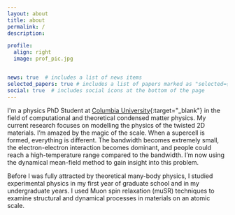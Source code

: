 ```yaml
---
layout: about
title: about
permalink: /
description:  

profile:
  align: right
  image: prof_pic.jpg


news: true  # includes a list of news items
selected_papers: true # includes a list of papers marked as "selected={true}"
social: true  # includes social icons at the bottom of the page
---
```

I'm a physics PhD Student at [Columbia University](https://physics.columbia.edu/content/jiawei-zang){:target="\_blank"} in the field of computational and theoretical condensed matter physics. My current research focuses on modelling the physics of the twisted 2D materials. I’m amazed by the magic of the scale. When a supercell is formed, everything is different. The bandwidth becomes extremely small, the electron-electron interaction becomes dominant, and people could reach a high-temperature range compared to the bandwidth. I’m now using the dynamical mean-field method to gain insight into this problem. 

Before I was fully attracted by theoretical many-body physics, I studied experimental physics in my first year of graduate school and in my undergraduate years. I used Muon spin relaxation (muSR) techniques to examine structural and dynamical processes in materials on an atomic scale.